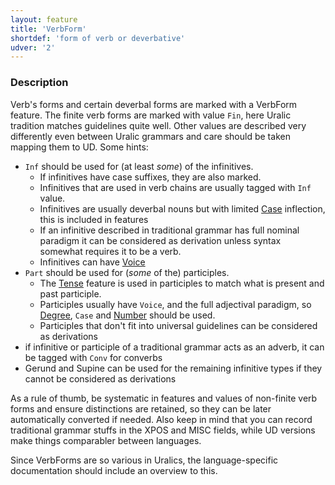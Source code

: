 ```yaml
---
layout: feature
title: 'VerbForm'
shortdef: 'form of verb or deverbative'
udver: '2'
---
```


### Description

Verb's forms and certain deverbal forms are marked with a VerbForm feature. The
finite verb forms are marked with value `Fin`, here Uralic tradition matches
guidelines quite well. Other values are described very differently even between
Uralic grammars and care should be taken mapping them to UD. Some hints:

* `Inf` should be used for (at least *some*) of the infinitives.
  * If infinitives have case suffixes, they are also marked.
  * Infinitives that are used in verb chains are usually tagged with `Inf`
    value.
  * Infinitives are usually deverbal nouns but with limited [Case]() inflection,
    this is included in features
  * If an infinitive described in traditional grammar has full nominal paradigm
    it can be considered as derivation unless syntax somewhat requires it to be
    a verb.
  * Infinitives can have [Voice]()
* `Part` should be used for (*some* of the) participles.
  * The [Tense]() feature is used in participles to match what is present and
    past participle.
  * Participles usually have `Voice`, and the full adjectival paradigm, so
    [Degree](), `Case` and [Number]() should be used.
  * Participles that don't fit into universal guidelines can be considered as
    derivations
* if infinitive or participle of a traditional grammar acts as an adverb, it can
  be tagged with `Conv` for converbs
* Gerund and Supine can be used for the remaining infinitive types if they
  cannot be considered as derivations

As a rule of thumb, be systematic in features and values of non-finite verb
forms and ensure distinctions are retained, so they can be later automatically
converted if needed. Also keep in mind that you can record traditional grammar
stuffs in the XPOS and MISC fields, while UD versions make things comparabler
between languages.

Since VerbForms are so various in Uralics, the language-specific documentation
should include an overview to this.
<!-- Interlanguage links updated Út zář 29 20:31:39 CEST 2020 -->
